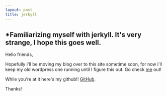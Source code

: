 ```yaml
---
layout: post
title: jerkyll
---
```


*Familiarizing myself with jerkyll. It's very strange, I hope this goes well.
-----

Hello friends,

Hopefully i'll be moving my blog over to this site sometime soon, for now i'll keep my old wordpress one running until I figure this out. Go check [me](http://tomcmcgee.com) out!


While you're at it here's my github!! [GitHub](https://github.com/tcmcgee).

Thanks!

